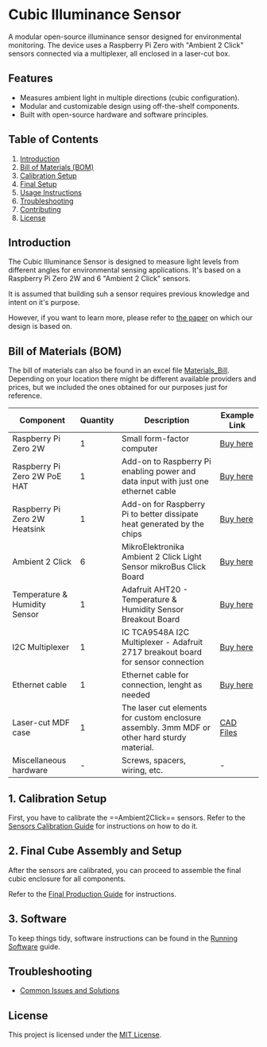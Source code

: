 # Cubic Illuminance Sensor

A modular open-source illuminance sensor designed for environmental monitoring. The device uses a Raspberry Pi Zero with "Ambient 2 Click" sensors connected via a multiplexer, all enclosed in a laser-cut box.

## Features
- Measures ambient light in multiple directions (cubic configuration).
- Modular and customizable design using off-the-shelf components.
- Built with open-source hardware and software principles.

## Table of Contents
1. [Introduction](#introduction)
2. [Bill of Materials (BOM)](#bill-of-materials-bom)
3. [Calibration Setup](#calibration-setup)
4. [Final Setup](#final-setup)
5. [Usage Instructions](#usage-instructions)
6. [Troubleshooting](#troubleshooting)
7. [Contributing](#contributing)
8. [License](#license)

## Introduction
The Cubic Illuminance Sensor is designed to measure light levels from different angles for environmental sensing applications. It's based on a Raspberry Pi Zero 2W and 6 "Ambient 2 Click" sensors.

It is assumed that building suh a sensor requires previous knowledge and intent on it's purpose. 

However, if you want to learn more, please refer to [the paper](https://journals.sagepub.com/doi/full/10.1177/1477153516631392) on which our design is based on.

## Bill of Materials (BOM)

The bill of materials can also be found in an excel file [Materials_Bill](Materials_Bill.xlsx). Depending on your location there might be different available providers and prices, but we included the ones obtained for our purposes just for reference.

| Component               | Quantity | Description                           | Example Link                       |
|-------------------------|----------|---------------------------------------|----------------------------|
| Raspberry Pi Zero 2W       | 1        | Small form-factor computer            | [Buy here](https://www.raspberrypi.com/products/raspberry-pi-zero-2-w/)               |
| Raspberry Pi Zero 2W PoE HAT | 1 | Add-on to Raspberry Pi enabling power and data input with just one ethernet cable | [Buy here](https://www.kiwi-electronics.com/en/poe-ethernet-usb-hub-hat-for-rpi-zero-10711)
| Raspberry Pi Zero 2W Heatsink | 1 | Add-on for Raspberry Pi to better dissipate heat generated by the chips | [Buy here](https://www.waveshare.com/zero-heatsink.htm) |
| Ambient 2 Click         | 6        | MikroElektronika Ambient 2 Click Light Sensor mikroBus Click Board | [Buy here](https://nl.rs-online.com/web/p/sensor-development-tools/1360740)               |
| Temperature & Humidity Sensor | 1 | Adafruit AHT20 - Temperature & Humidity Sensor Breakout Board | [Buy here](https://www.kiwi-electronics.com/nl/adafruit-aht20-temperature-humidity-sensor-breakout-board-stemma-qt-qwiic-10419) |
| I2C Multiplexer    | 1        | IC TCA9548A I2C Multiplexer - Adafruit 2717 breakout board for sensor connection | [Buy here](https://www.bitsandparts.nl/IC-TCA9548A-I2C-Multiplexer-Adafruit-2717-breakout-board-p113670)  |
| Ethernet cable | 1 | Ethernet cable for connection, lenght as needed | [Buy here](https://www.allekabels.nl/utp-kabel/7390/1098220/uutp-kabel-cat-5e.html) |
| Laser-cut MDF case  | 1        | The laser cut elements for custom enclosure assembly. 3mm MDF or other hard sturdy material.   | [CAD Files](#)              |
| Miscellaneous hardware  | -        | Screws, spacers, wiring, etc.         | -                           |

## 1. Calibration Setup

First, you have to calibrate the ==Ambient2Click== sensors. Refer to the [Sensors Calibration Guide](docs/01_Calibration.md) for instructions on how to do it.

## 2. Final Cube Assembly and Setup

After the sensors are calibrated, you can proceed to assemble the final cubic enclosure for all components.

Refer to the [Final Production Guide](docs/02_Final_Production_And_Assembly.md) for instructions.

## 3. Software

To keep things tidy, software instructions can be found in the [Running Software](docs/03_Running_Software.md) guide.

## Troubleshooting
- [Common Issues and Solutions](docs/troubleshooting.md)

## License
This project is licensed under the [MIT License](LICENSE).
